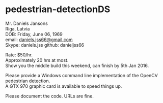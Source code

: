 # pedestrian-detectionDS

Mr. Daniels Jansons  
Riga, Latvia  
DOB: Friday, June 06, 1969  
email: daniels.jss66@gmail.com  
Skype: daniels.jss 
github: danieljss66  


Rate: $50/hr.  
Approximately 20 hrs at most.  
Show you the middle build this weekend, can finish by 5th Jan 2016.  

Please provide a Windows command line implementation of the OpenCV pedestrian detection.  
A GTX 970 graphic card is available to speed things up.  

Please document the code. URLs are fine.  





